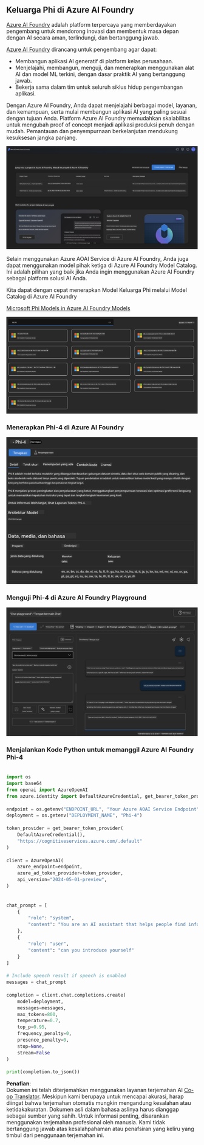 <!--
CO_OP_TRANSLATOR_METADATA:
{
  "original_hash": "3ae21dc5554e888defbe57946ee995ee",
  "translation_date": "2025-07-16T19:10:24+00:00",
  "source_file": "md/01.Introduction/02/03.AzureAIFoundry.md",
  "language_code": "id"
}
-->
## Keluarga Phi di Azure AI Foundry

[Azure AI Foundry](https://ai.azure.com) adalah platform terpercaya yang memberdayakan pengembang untuk mendorong inovasi dan membentuk masa depan dengan AI secara aman, terlindungi, dan bertanggung jawab.

[Azure AI Foundry](https://ai.azure.com) dirancang untuk pengembang agar dapat:

- Membangun aplikasi AI generatif di platform kelas perusahaan.
- Menjelajahi, membangun, menguji, dan menerapkan menggunakan alat AI dan model ML terkini, dengan dasar praktik AI yang bertanggung jawab.
- Bekerja sama dalam tim untuk seluruh siklus hidup pengembangan aplikasi.

Dengan Azure AI Foundry, Anda dapat menjelajahi berbagai model, layanan, dan kemampuan, serta mulai membangun aplikasi AI yang paling sesuai dengan tujuan Anda. Platform Azure AI Foundry memudahkan skalabilitas untuk mengubah proof of concept menjadi aplikasi produksi penuh dengan mudah. Pemantauan dan penyempurnaan berkelanjutan mendukung kesuksesan jangka panjang.

![portal](../../../../../translated_images/AIFoundryPorral.6b1094b101dd499e32f2b018f2dabab4b287dc776bd01f41853404af0d6faf30.id.png)

Selain menggunakan Azure AOAI Service di Azure AI Foundry, Anda juga dapat menggunakan model pihak ketiga di Azure AI Foundry Model Catalog. Ini adalah pilihan yang baik jika Anda ingin menggunakan Azure AI Foundry sebagai platform solusi AI Anda.

Kita dapat dengan cepat menerapkan Model Keluarga Phi melalui Model Catalog di Azure AI Foundry

[Microsoft Phi Models in Azure AI Foundry Models](https://ai.azure.com/explore/models/?selectedCollection=phi)

![ModelCatalog](../../../../../translated_images/AIFoundryModelCatalog.3923945fa7be5b5f080fff2eb8b74369dd7459803eac5963ca145d01adbbc94c.id.png)

### **Menerapkan Phi-4 di Azure AI Foundry**

![Phi4](../../../../../translated_images/AIFoundryPhi4.eece9ddb0d817a033c3466b60b8d59aec1fbc4c2ea521c039e3f378d747ed6b6.id.png)

### **Menguji Phi-4 di Azure AI Foundry Playground**

![Playground](../../../../../translated_images/AIFoundryPlayground.193b81a9e472c5d1bbbab46dce575decb6577f7e306a022bc785a72bbffccca1.id.png)

### **Menjalankan Kode Python untuk memanggil Azure AI Foundry Phi-4**

```python

import os  
import base64
from openai import AzureOpenAI  
from azure.identity import DefaultAzureCredential, get_bearer_token_provider  
        
endpoint = os.getenv("ENDPOINT_URL", "Your Azure AOAI Service Endpoint")  
deployment = os.getenv("DEPLOYMENT_NAME", "Phi-4")  
      
token_provider = get_bearer_token_provider(  
    DefaultAzureCredential(),  
    "https://cognitiveservices.azure.com/.default"  
)  
  
client = AzureOpenAI(  
    azure_endpoint=endpoint,  
    azure_ad_token_provider=token_provider,  
    api_version="2024-05-01-preview",  
)  
  

chat_prompt = [
    {
        "role": "system",
        "content": "You are an AI assistant that helps people find information."
    },
    {
        "role": "user",
        "content": "can you introduce yourself"
    }
] 
    
# Include speech result if speech is enabled  
messages = chat_prompt 

completion = client.chat.completions.create(  
    model=deployment,  
    messages=messages,
    max_tokens=800,  
    temperature=0.7,  
    top_p=0.95,  
    frequency_penalty=0,  
    presence_penalty=0,
    stop=None,  
    stream=False  
)  
  
print(completion.to_json())  

```

**Penafian**:  
Dokumen ini telah diterjemahkan menggunakan layanan terjemahan AI [Co-op Translator](https://github.com/Azure/co-op-translator). Meskipun kami berupaya untuk mencapai akurasi, harap diingat bahwa terjemahan otomatis mungkin mengandung kesalahan atau ketidakakuratan. Dokumen asli dalam bahasa aslinya harus dianggap sebagai sumber yang sahih. Untuk informasi penting, disarankan menggunakan terjemahan profesional oleh manusia. Kami tidak bertanggung jawab atas kesalahpahaman atau penafsiran yang keliru yang timbul dari penggunaan terjemahan ini.